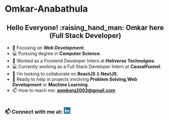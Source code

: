 # Omkar-Anabathula
<h2 align="center">Hello Everyone! :raising_hand_man: Omkar here (Full Stack Developer) </h2>


- :orange_book: Focusing on ***Web Development***.
- :computer: Pursuing degree in **Computer Science**.
- :telescope: Worked as a Frontend Developer Intern at **Heliverse Technolgies**.
- 💻 Currently working as a Full Stack Developer Intern at **CausalFunnel**.
- :two_men_holding_hands: I’m looking to collaborate on **ReactJS** & **NextJS**.
- 💁 Ready to help in projects involving **Problem Solving,Web Development** or **Machine Learning**.
- 📫 How to reach me: **aomkarg2003@gmail.com**
<h1></h1>



</a>
<span>
  <h3 >📫 Connect with me at: <a href="https://www.linkedin.com/in/omkar-a-770457134/"><img width=20px src="linkedin.svg" width=40></a></h3>
  
 </span>
  &nbsp&nbsp
 
 
